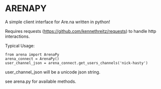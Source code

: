 ARENAPY
===========

A simple client interface for Are.na written in python! 

Requires requests (https://github.com/kennethreitz/requests) to handle http interactions.

Typical Usage:

    from arena import ArenaPy    
    arena_connect = ArenaPy()
    user_channel_json = arena_connect.get_users_channels('nick-hasty')
    
user_channel_json will be a unicode json string. 

see arena.py for available methods.
